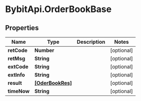 # BybitApi.OrderBookBase

## Properties
Name | Type | Description | Notes
------------ | ------------- | ------------- | -------------
**retCode** | **Number** |  | [optional] 
**retMsg** | **String** |  | [optional] 
**extCode** | **String** |  | [optional] 
**extInfo** | **String** |  | [optional] 
**result** | [**[OderBookRes]**](docs/OderBookRes.md) |  | [optional] 
**timeNow** | **String** |  | [optional] 


